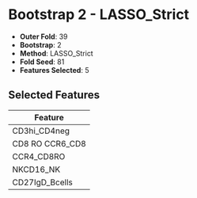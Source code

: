 # Bootstrap 2 - LASSO_Strict

- **Outer Fold**: 39
- **Bootstrap**: 2
- **Method**: LASSO_Strict
- **Fold Seed**: 81
- **Features Selected**: 5

## Selected Features

| Feature |
|---------|
| CD3hi_CD4neg |
| CD8 RO CCR6_CD8 |
| CCR4_CD8RO |
| NKCD16_NK |
| CD27IgD_Bcells |
